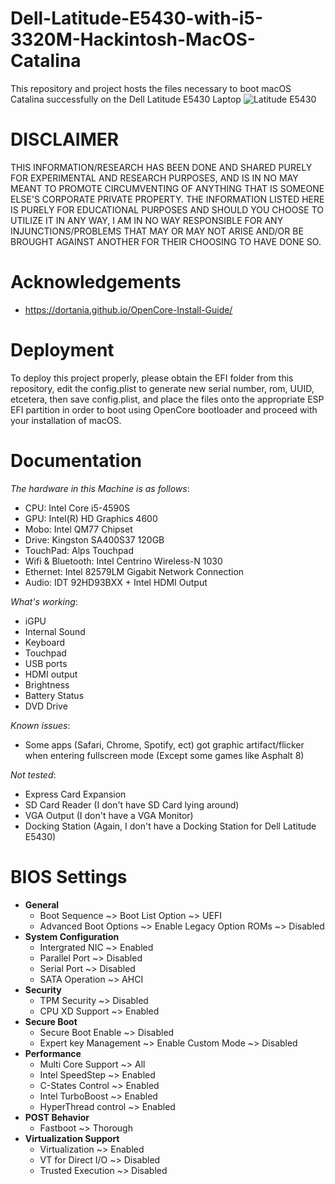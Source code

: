 # Dell-Latitude-E5430-with-i5-3320M-Hackintosh-MacOS-Catalina
This repository and project hosts the files necessary to boot macOS Catalina successfully on the Dell Latitude E5430 Laptop 
![Latitude E5430](https://github.com/BluePurplePro/Dell-Latitude-E5430-with-i5-3320M-Hackintosh-MacOS-Catalina/assets/84092284/d3a14b4b-2632-42a7-a0b9-31f0f3f5d12c)

# DISCLAIMER
THIS INFORMATION/RESEARCH HAS BEEN DONE AND SHARED PURELY FOR EXPERIMENTAL AND RESEARCH PURPOSES, AND IS IN NO MAY MEANT TO PROMOTE CIRCUMVENTING OF ANYTHING THAT IS SOMEONE ELSE'S CORPORATE PRIVATE PROPERTY. THE INFORMATION LISTED HERE IS PURELY FOR EDUCATIONAL PURPOSES AND SHOULD YOU CHOOSE TO UTILIZE IT IN ANY WAY, I AM IN NO WAY RESPONSIBLE FOR ANY INJUNCTIONS/PROBLEMS THAT MAY OR MAY NOT ARISE AND/OR BE BROUGHT AGAINST ANOTHER FOR THEIR CHOOSING TO HAVE DONE SO.

# Acknowledgements
- https://dortania.github.io/OpenCore-Install-Guide/
  
# Deployment
To deploy this project properly, please obtain the EFI folder from this repository, edit the config.plist to generate new serial number, rom, UUID, etcetera, then save config.plist, and place the files onto the appropriate ESP EFI partition in order to boot using OpenCore bootloader and proceed with your installation of macOS.

# Documentation
_The hardware in this Machine is as follows_:
- CPU: Intel Core i5-4590S
- GPU: Intel(R) HD Graphics 4600
- Mobo: Intel QM77 Chipset
- Drive: Kingston SA400S37 120GB
- TouchPad: Alps Touchpad
- Wifi & Bluetooth: Intel Centrino Wireless-N 1030
- Ethernet: Intel 82579LM Gigabit Network Connection
- Audio: IDT 92HD93BXX + Intel HDMI Output

_What's working_:
- iGPU
- Internal Sound
- Keyboard
- Touchpad
- USB ports
- HDMI output
- Brightness
- Battery Status
- DVD Drive

_Known issues_:
- Some apps (Safari, Chrome, Spotify, ect) got graphic artifact/flicker when entering fullscreen mode (Except some games like Asphalt 8)

_Not tested_:
- Express Card Expansion
- SD Card Reader (I don't have SD Card lying around)
- VGA Output (I don't have a VGA Monitor)
- Docking Station (Again, I don't have a Docking Station for Dell Latitude E5430)

# BIOS Settings
- **General**
  - Boot Sequence ~> Boot List Option ~> UEFI
  - Advanced Boot Options ~> Enable Legacy Option ROMs ~> Disabled
- **System Configuration**
  - Intergrated NIC ~> Enabled
  - Parallel Port ~> Disabled
  - Serial Port ~> Disabled
  - SATA Operation ~> AHCI
- **Security**
  - TPM Security ~> Disabled
  - CPU XD Support ~> Enabled
- **Secure Boot**
  - Secure Boot Enable ~> Disabled
  - Expert key Management ~> Enable Custom Mode ~> Disabled
- **Performance**
  - Multi Core Support ~> All
  - Intel SpeedStep ~> Enabled
  - C-States Control ~> Enabled
  - Intel TurboBoost ~> Enabled
  - HyperThread control ~> Enabled
- **POST Behavior**
  - Fastboot ~> Thorough
- **Virtualization Support**
  - Virtualization ~> Enabled
  - VT for Direct I/O ~> Disabled
  - Trusted Execution ~> Disabled
